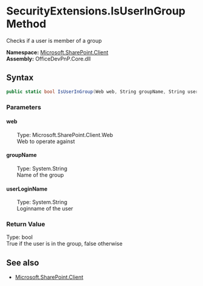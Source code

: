 # SecurityExtensions.IsUserInGroup Method  
Checks if a user is member of a group  

**Namespace:** [Microsoft.SharePoint.Client](Microsoft.SharePoint.Client.md)  
**Assembly:** OfficeDevPnP.Core.dll  
## Syntax
```C#
public static bool IsUserInGroup(Web web, String groupName, String userLoginName)
```
### Parameters
#### web  
&emsp;&emsp;Type: Microsoft.SharePoint.Client.Web  
&emsp;&emsp;Web to operate against  

#### groupName  
&emsp;&emsp;Type: System.String  
&emsp;&emsp;Name of the group  

#### userLoginName  
&emsp;&emsp;Type: System.String  
&emsp;&emsp;Loginname of the user  

### Return Value
Type: bool  
True if the user is in the group, false otherwise

## See also
- [Microsoft.SharePoint.Client](Microsoft.SharePoint.Client.md)
